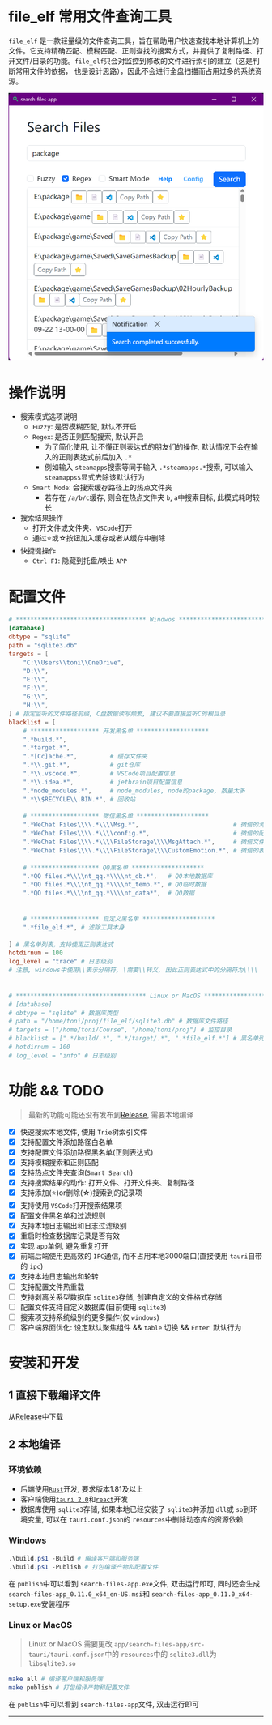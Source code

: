 # file_elf 常用文件查询工具

`file_elf` 是一款轻量级的文件查询工具，旨在帮助用户快速查找本地计算机上的文件。它支持精确匹配、模糊匹配、正则查找的搜索方式，并提供了复制路径、打开文件/目录的功能。`file_elf`只会对监控到修改的文件进行索引的建立（这是判断常用文件的依据， 也是设计思路），因此不会进行全盘扫描而占用过多的系统资源。

![example](doc/example.png)

# 操作说明

- 搜索模式选项说明
  - `Fuzzy`: 是否模糊匹配, 默认不开启
  - `Regex`: 是否正则匹配搜索, 默认开启
    - 为了简化使用, 让不懂正则表达式的朋友们的操作, 默认情况下会在输入的正则表达式前后加入 `.*`
    - 例如输入 `steamapps`搜索等同于输入 `.*steamapps.*`搜索, 可以输入 `steamapps$`显式去除该默认行为
  - `Smart Mode`: 会搜索缓存路径上的热点文件夹
    - 若存在 `/a/b/c`缓存, 则会在热点文件夹 `b`, `a`中搜索目标, 此模式耗时较长
- 搜索结果操作
  - 打开文件或文件夹、`VSCode`打开
  - 通过⭐或☆按钮加入缓存或者从缓存中删除
- 快捷键操作
  - `Ctrl F1`: 隐藏到托盘/唤出 `APP`

# 配置文件

```toml
# ************************************ Windwos ************************************
[database]
dbtype = "sqlite"
path = "sqlite3.db"
targets = [
    "C:\\Users\\toni\\OneDrive",
    "D:\\",
    "E:\\",
    "F:\\",
    "G:\\",
    "H:\\",
] # 指定监听的文件路径前缀, C盘数据读写频繁, 建议不要直接监听C的根目录
blacklist = [
    # ******************* 开发黑名单 ********************
    ".*build.*",
    ".*target.*",
    ".*[Cc]ache.*",         # 缓存文件夹
    ".*\\.git.*",           # git仓库
    ".*\\.vscode.*",        # VSCode项目配置信息
    ".*\\.idea.*",          # jetbrain项目配置信息
    ".*node_modules.*",     # node_modules, node的package, 数量太多
    ".*\\$RECYCLE\\.BIN.*", # 回收站

    # ******************* 微信黑名单 ********************
    ".*WeChat Files\\\\.*\\\\Msg.*",                          # 微信的消息记录
    ".*WeChat Files\\\\.*\\\\config.*",                       # 微信的配置信息
    ".*WeChat Files\\\\.*\\\\FileStorage\\\\MsgAttach.*",     # 微信文件附属消息
    ".*WeChat Files\\\\.*\\\\FileStorage\\\\CustomEmotion.*", # 微信的表情

    # ******************* QQ黑名单 ********************
    ".*QQ files.*\\\\nt_qq.*\\\\nt_db.*",   # QQ本地数据库
    ".*QQ files.*\\\\nt_qq.*\\\\nt_temp.*", # QQ临时数据
    ".*QQ files.*\\\\nt_qq.*\\\\nt_data*",  # QQ数据


    # ******************* 自定义黑名单 ********************
    ".*file_elf.*", # 滤除工具本身

] # 黑名单列表，支持使用正则表达式
hotdirnum = 100
log_level = "trace" # 日志级别
# 注意, windows中使用\\表示分隔符, \需要\\转义, 因此正则表达式中的分隔符为\\\\


# ************************************ Linux or MacOS ************************************
# [database]
# dbtype = "sqlite" # 数据库类型
# path = "/home/toni/proj/file_elf/sqlite3.db" # 数据库文件路径
# targets = ["/home/toni/Course", "/home/toni/proj"] # 监控目录
# blacklist = [".*/build/.*", ".*/target/.*", ".*file_elf.*"] # 黑名单列表，支持使用正则表达式
# hotdirnum = 100
# log_level = "info" # 日志级别
```

# 功能 && TODO

> 最新的功能可能还没有发布到[Release](https://github.com/ToniXWD/file_elf/releases), 需要本地编译

- [X] 快速搜索本地文件, 使用 `Trie`树索引文件
- [X] 支持配置文件添加路径白名单
- [X] 支持配置文件添加路径黑名单(正则表达式)
- [X] 支持模糊搜索和正则匹配
- [X] 支持热点文件夹查询(`Smart Search`)
- [X] 支持搜索结果的动作: 打开文件、打开文件夹、复制路径
- [X] 支持添加(⭐)or删除(☆)搜索到的记录项
- [X] 支持使用 `VSCode`打开搜索结果项
- [X] 配置文件黑名单和过滤规则
- [X] 支持本地日志输出和日志过滤级别
- [X] 重启时检查数据库记录是否有效
- [X] 实现 `app`单例, 避免重复打开
- [X] 前端后端使用更高效的 `IPC`通信, 而不占用本地3000端口(直接使用 `tauri`自带的 `ipc`)
- [X] 支持本地日志输出和轮转
- [ ] 支持配置文件热重载
- [ ] 支持剥离关系型数据库 `sqlite3`存储, 创建自定义的文件格式存储
- [ ] 配置文件支持自定义数据库(目前使用 `sqlite3`)
- [ ] 搜索项支持系统级别的更多操作(仅 `windows`)
- [ ] 客户端界面优化: 设定默认聚焦组件 && `table` 切换 && `Enter `默认行为

# 安装和开发

## 1 直接下载编译文件

从[Release](https://github.com/ToniXWD/file_elf/releases)中下载

## 2 本地编译

### 环境依赖

- 后端使用[`Rust`](https://www.rust-lang.org/learn/get-started)开发, 要求版本1.81及以上
- 客户端使用[`tauri 2.0`](https://v2.tauri.app/)和[`react`](https://react.dev/)开发
- 数据库使用 `sqlite3`存储, 如果本地已经安装了 `sqlite3`并添加 `dll`或 `so`到环境变量, 可以在 `tauri.conf.json`的 `resources`中删除动态库的资源依赖

### Windows

```powershell
.\build.ps1 -Build # 编译客户端和服务端
.\build.ps1 -Publish # 打包编译产物和配置文件
```

在 `publish`中可以看到 `search-files-app.exe`文件, 双击运行即可, 同时还会生成 `search-files-app_0.11.0_x64_en-US.msi`和 `search-files-app_0.11.0_x64-setup.exe`安装程序

### Linux or MacOS

> Linux or MacOS 需要更改 `app/search-files-app/src-tauri/tauri.conf.json`中的 `resources`中的 `sqlite3.dll`为 `libsqlite3.so`

```bash
make all # 编译客户端和服务端
make publish # 打包编译产物和配置文件
```

在 `publish`中可以看到 `search-files-app`文件, 双击运行即可

---
